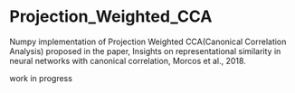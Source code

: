 # Projection_Weighted_CCA

Numpy implementation of Projection Weighted CCA(Canonical Correlation Analysis) proposed in the paper, Insights on representational similarity in neural networks with canonical correlation, Morcos et al., 2018.

work in progress